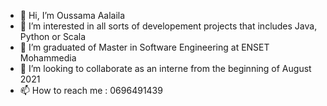 - 👋 Hi, I’m Oussama Aalaila
- 👀 I’m interested in all sorts of developement projects that includes Java, Python or Scala
- 🌱 I’m graduated of Master in Software Engineering at ENSET Mohammedia
- 💞️ I’m looking to collaborate as an interne from the beginning of August 2021
- 📫 How to reach me : 0696491439

<!---
OussamaAalailiev/OussamaAalailiev is a ✨ special ✨ repository because its `README.md` (this file) appears on your GitHub profile.
You can click the Preview link to take a look at your changes.
--->
